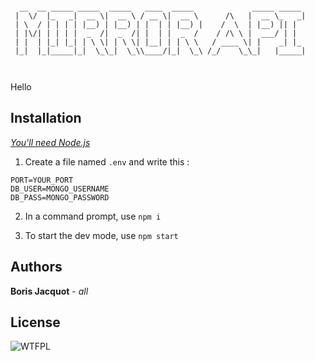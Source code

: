 ```

  __  __ _____ _____  _____   ____  _____             _____ _____ 
 |  \/  |_   _|  __ \|  __ \ / __ \|  __ \      /\   |  __ \_   _|
 | \  / | | | | |__) | |__) | |  | | |__) |    /  \  | |__) || |  
 | |\/| | | | |  _  /|  _  /| |  | |  _  /    / /\ \ |  ___/ | |  
 | |  | |_| |_| | \ \| | \ \| |__| | | \ \   / ____ \| |    _| |_ 
 |_|  |_|_____|_|  \_\_|  \_\\____/|_|  \_\ /_/    \_\_|   |_____|
                                                                  
                                                                  

```

Hello

## Installation
*[You'll need Node.js](https://nodejs.org/)*

1. Create a file named `.env` and write this :

```
PORT=YOUR_PORT
DB_USER=MONGO_USERNAME
DB_PASS=MONGO_PASSWORD
```

2. In a command prompt, use `npm i`


3. To start the dev mode, use `npm start`

## Authors

**Boris Jacquot** - *all*

## License

![WTFPL](http://www.wtfpl.net/wp-content/uploads/2012/12/wtfpl-badge-2.png)